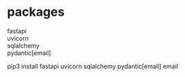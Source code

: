 # packages
fastapi  
uvicorn  
sqlalchemy  
pydantic[email]
  
pip3 install fastapi uvicorn sqlalchemy pydantic[email] email
